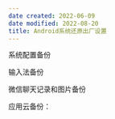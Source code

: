 ```yaml
---
date created: 2022-06-09
date modified: 2022-08-20
title: Android系统还原出厂设置
---
```


系统配置备份

输入法备份

微信聊天记录和图片备份

应用云备份：
